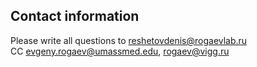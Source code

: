 ## Contact information ##

Please write all questions to
reshetovdenis@rogaevlab.ru <br />
CC evgeny.rogaev@umassmed.edu, rogaev@vigg.ru